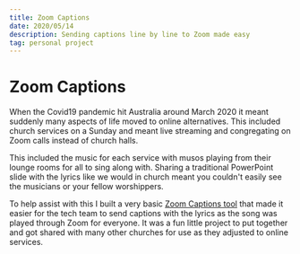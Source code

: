 ```yaml
---
title: Zoom Captions
date: 2020/05/14
description: Sending captions line by line to Zoom made easy
tag: personal project
---
```


# Zoom Captions

When the Covid19 pandemic hit Australia around March 2020 it meant suddenly many aspects of life moved
to online alternatives. This included church services on a Sunday and meant live streaming and
congregating on Zoom calls instead of church halls.

This included the music for each service with musos playing from their lounge rooms for all to sing
along with. Sharing a traditional PowerPoint slide with the lyrics like we would in church meant
you couldn't easily see the musicians or your fellow worshippers.

To help assist with this I built a very basic [Zoom Captions tool](/zoom-captions/index.html) that
made it easier for the tech team to send captions with the lyrics as the song was played through Zoom for everyone.
It was a fun little project to put together and got shared with many other churches for use as they
adjusted to online services.
